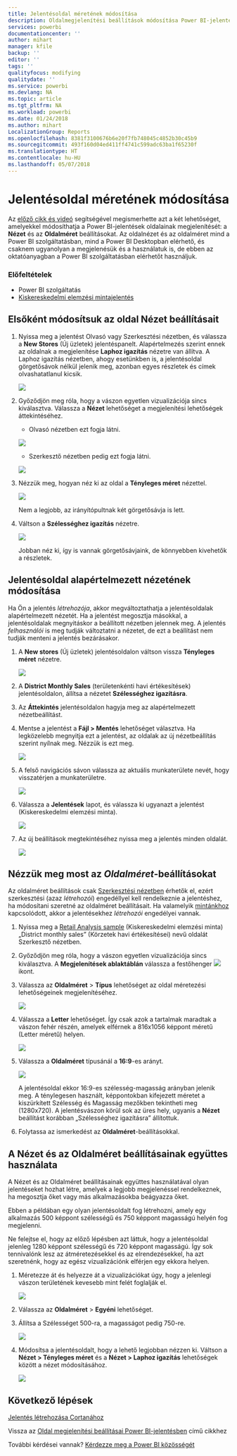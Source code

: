 ```yaml
---
title: Jelentésoldal méretének módosítása
description: Oldalmegjelenítési beállítások módosítása Power BI-jelentésekben
services: powerbi
documentationcenter: ''
author: mihart
manager: kfile
backup: ''
editor: ''
tags: ''
qualityfocus: modifying
qualitydate: ''
ms.service: powerbi
ms.devlang: NA
ms.topic: article
ms.tgt_pltfrm: NA
ms.workload: powerbi
ms.date: 01/24/2018
ms.author: mihart
LocalizationGroup: Reports
ms.openlocfilehash: 8381f3100676b6e20f7fb748045c4852b30c45b9
ms.sourcegitcommit: 493f160d04ed411ff4741c599adc63ba1f65230f
ms.translationtype: HT
ms.contentlocale: hu-HU
ms.lasthandoff: 05/07/2018
---
```

# <a name="change-the-size-of-a-report-page"></a>Jelentésoldal méretének módosítása
Az [előző cikk és videó](power-bi-report-display-settings.md) segítségével megismerhette azt a két lehetőséget, amelyekkel módosíthatja a Power BI-jelentések oldalainak megjelenítését: a **Nézet** és az **Oldalméret** beállításokat. Az oldalnézet és az oldalméret mind a Power BI szolgáltatásban, mind a Power BI Desktopban elérhető, és csaknem ugyanolyan a megjelenésük és a használatuk is, de ebben az oktatóanyagban a Power BI szolgáltatásban elérhetőt használjuk.

### <a name="prerequisites"></a>Előfeltételek
- Power BI szolgáltatás   
- [Kiskereskedelmi elemzési mintajelentés](sample-retail-analysis.md)

## <a name="first-lets-change-the-page-view-setting"></a>Elsőként módosítsuk az oldal Nézet beállításait

1. Nyissa meg a jelentést Olvasó vagy Szerkesztési nézetben, és válassza a **New Stores** (Új üzletek) jelentéspanelt. Alapértelmezés szerint ennek az oldalnak a megjelenítése **Laphoz igazítás** nézetre van állítva.  A Laphoz igazítás nézetben, ahogy esetünkben is, a jelentésoldal görgetősávok nélkül jelenik meg, azonban egyes részletek és címek olvashatatlanul kicsik.

   ![](media/power-bi-change-report-display-settings/pbi_fit_to_page.png)
2. Győződjön meg róla, hogy a vászon egyetlen vizualizációja sincs kiválasztva. Válassza a **Nézet** lehetőséget a megjelenítési lehetőségek áttekintéséhez.

    * Olvasó nézetben ezt fogja látni.

     ![](media/power-bi-change-report-display-settings/power-bi-page-view-menu-new.png)
    * Szerkesztő nézetben pedig ezt fogja látni.

    ![](media/power-bi-change-report-display-settings/power-bi-view-editing-view.png)

1. Nézzük meg, hogyan néz ki az oldal a **Tényleges méret** nézettel.

   ![](media/power-bi-change-report-display-settings/power-bi-actal-size2.png)

   Nem a legjobb, az irányítópultnak két görgetősávja is lett.
2. Váltson a **Szélességhez igazítás** nézetre.

   ![](media/power-bi-change-report-display-settings/pbi_fit_to_width.png)

   Jobban néz ki, így is vannak görgetősávjaink, de könnyebben kivehetők a részletek.

## <a name="change-the-default-view-for-a-report-page"></a>Jelentésoldal alapértelmezett nézetének módosítása
Ha Ön a jelentés *létrehozója*, akkor megváltoztathatja a jelentésoldalak alapértelmezett nézetét. Ha a jelentést megosztja másokkal, a jelentésoldalak megnyitáskor a beállított nézetben jelennek meg. A jelentés *felhasználói* is meg tudják változtatni a nézetet, de ezt a beállítást nem tudják menteni a jelentés bezárásakor.

1. A **New stores** (Új üzletek) jelentésoldalon váltson vissza **Tényleges méret** nézetre.

   ![](media/power-bi-change-report-display-settings/power-bi-actual-size.png)

2. A **District Monthly Sales** (területenkénti havi értékesítések) jelentésoldalon, állítsa a nézetet **Szélességhez igazításra**.

3. Az **Áttekintés** jelentésoldalon hagyja meg az alapértelmezett nézetbeállítást.

4. Mentse a jelentést a **Fájl > Mentés** lehetőséget választva. Ha legközelebb megnyitja ezt a jelentést, az oldalak az új nézetbeállítás szerint nyílnak meg. Nézzük is ezt meg.

   ![](media/power-bi-change-report-display-settings/power-bi-save.png)
3. A felső navigációs sávon válassza az aktuális munkaterülete nevét, hogy visszatérjen a munkaterületre.  

   ![](media/power-bi-change-report-display-settings/power-bi-my-workspace.png)
4. Válassza a **Jelentések** lapot, és válassza ki ugyanazt a jelentést (Kiskereskedelmi elemzési minta).

    ![](media/power-bi-change-report-display-settings/power-bi-new-report2.png)
5. Az új beállítások megtekintéséhez nyissa meg a jelentés minden oldalát.

   ![](media/power-bi-change-report-display-settings/power-bi-page-view.gif)

## <a name="now-lets-explore-the-page-size-setting"></a>Nézzük meg most az *Oldalméret*-beállításokat
Az oldalméret beállítások csak [Szerkesztési nézetben](service-interact-with-a-report-in-editing-view.md) érhetők el, ezért szerkesztési (azaz *létrehozói*) engedéllyel kell rendelkeznie a jelentéshez, ha módosítani szeretné az oldalméret beállításait. Ha valamelyik [mintánkhoz](sample-datasets.md) kapcsolódott, akkor a jelentésekhez *létrehozói* engedélyei vannak.

1. Nyissa meg a [Retail Analysis sample](sample-retail-analysis.md) (Kiskereskedelmi elemzési minta) „District monthly sales” (Körzetek havi értékesítései) nevű oldalát Szerkesztő nézetben.
2. Győződjön meg róla, hogy a vászon egyetlen vizualizációja sincs kiválasztva.  A **Megjelenítések ablaktáblán** válassza a festőhenger ![](media/power-bi-change-report-display-settings/power-bi-paintroller.png) ikont.
3. Válassza az **Oldalméret** &gt; **Típus** lehetőséget az oldal méretezési lehetőségeinek megjelenítéséhez.

   ![](media/power-bi-change-report-display-settings/power-bi-page-size-menu-new.png)
4. Válassza a **Letter** lehetőséget.  Így csak azok a tartalmak maradtak a vászon fehér részén, amelyek elférnek a 816x1056 képpont méretű (Letter méretű) helyen.

   ![](media/power-bi-change-report-display-settings/power-bi-letter-new.png)
5. Válassza a **Oldalméret** típusánál a **16:9**-es arányt.

   ![](media/power-bi-change-report-display-settings/power-bi-16-to-9-new.png)

   A jelentésoldal ekkor 16:9-es szélesség-magasság arányban jelenik meg. A ténylegesen használt, képpontokban kifejezett méretet a kiszürkített Szélesség és Magasság mezőkben tekintheti meg (1280x720). A jelentésvászon körül sok az üres hely, ugyanis a **Nézet** beállítást korábban „Szélességhez igazításra” állítottuk.
7. Folytassa az ismerkedést az **Oldalméret**-beállításokkal.

## <a name="use-page-view-and-page-size-together"></a>A Nézet és az Oldalméret beállításainak együttes használata
A Nézet és az Oldalméret beállításainak együttes használatával olyan jelentéseket hozhat létre, amelyek a legjobb megjelenéssel rendelkeznek, ha megosztja őket vagy más alkalmazásokba beágyazza őket.

Ebben a példában egy olyan jelentésoldalt fog létrehozni, amely egy alkalmazás 500 képpont szélességű és 750 képpont magasságú helyén fog megjelenni.

Ne felejtse el, hogy az előző lépésben azt láttuk, hogy a jelentésoldal jelenleg 1280 képpont szélességű és 720 képpont magasságú. Így sok tennivalónk lesz az átméretezésekkel és az elrendezésekkel, ha azt szeretnénk, hogy az egész vizualizációnk elférjen egy ekkora helyen.

1. Méretezze át és helyezze át a vizualizációkat úgy, hogy a jelenlegi vászon területének kevesebb mint felét foglalják el.

    ![](media/power-bi-change-report-display-settings/power-bi-custom-view.gif)
2. Válassza az **Oldalméret** &gt; **Egyéni** lehetőséget.
3. Állítsa a Szélességet 500-ra, a magasságot pedig 750-re.

    ![](media/power-bi-change-report-display-settings/power-bi-custom-new.png)
4. Módosítsa a jelentésoldalt, hogy a lehető legjobban nézzen ki. Váltson a **Nézet > Tényleges méret** és a **Nézet > Laphoz igazítás** lehetőségek között a nézet módosításához.

    ![](media/power-bi-change-report-display-settings/power-bi-final-new.png)

## <a name="next-steps"></a>Következő lépések
[Jelentés létrehozása Cortanához](service-cortana-answer-cards.md)

Vissza az [Oldal megjelenítési beállításai Power BI-jelentésben](power-bi-report-display-settings.md) című cikkhez

További kérdései vannak? [Kérdezze meg a Power BI közösségét](http://community.powerbi.com/)
